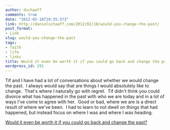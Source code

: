 ```yaml
---
author: dschaaff
comments: true
date: "2012-02-18T19:35:37Z"
link: http://danielschaaff.com/2012/02/18/would-you-change-the-past/
post_format:
- Link
slug: would-you-change-the-past
tags:
- faith
- life
- links
title: Would it even be worth it if you could go back and change the past?
wordpress_id: 291
---
```


Tif and I have had a lot of conversations about whether we would change the past.  I always would say that are things I would absolutely like to change.  That's where I naturally go with regret.  Tif didn't think you could divorce what has happened in the past with who we are today and in a lot of ways I've come to agree with her.  Good or bad, where we are is a direct result of where we've been.  I had to learn to not dwell on things that had happened, but instead focus on where I was and where I was heading.

  
[Would it even be worth it if you could go back and change the past?](http://bobbymoss.blogspot.com/2012/02/would-it-even-be-worth-it-if-you-could.html)
